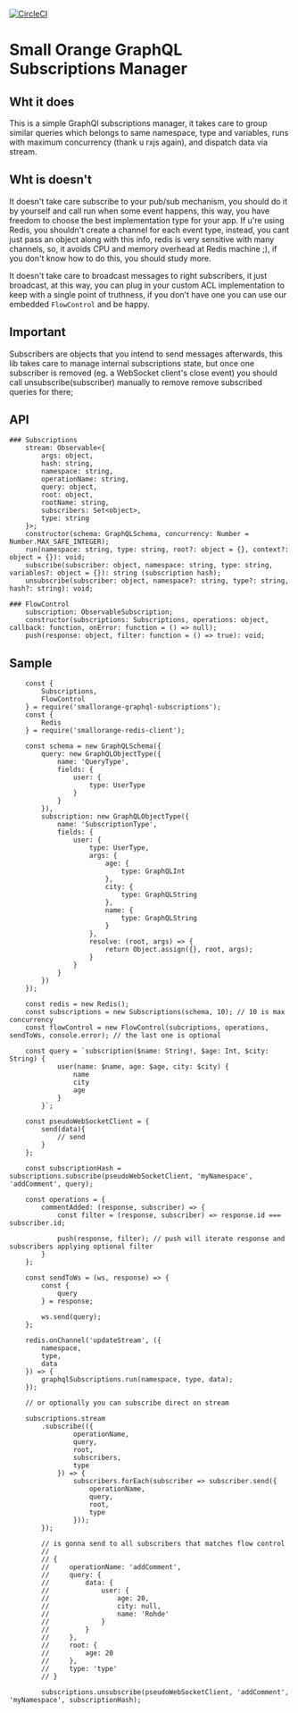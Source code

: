 [![CircleCI](https://circleci.com/gh/feliperohdee/smallorange-graphql-subscriptions.svg?style=svg)](https://circleci.com/gh/feliperohdee/smallorange-graphql-subscriptions)

# Small Orange GraphQL Subscriptions Manager

## Wht it does

This is a simple GraphQl subscriptions manager, it takes care to group similar queries which belongs to same namespace, type and variables, runs with maximum concurrency (thank u rxjs again), and dispatch data via stream.

## Wht is doesn't

It doesn't take care subscribe to your pub/sub mechanism, you should do it by yourself and call run when some event happens, this way, you have freedom to choose the best implementation type for your app. If u're using Redis, you shouldn't create a channel for each event type, instead, you cant just pass an object along with this info, redis is very sensitive with many channels, so, it avoids CPU and memory overhead at Redis machine ;), if you don't know how to do this, you should study more.

It doesn't take care to broadcast messages to right subscribers, it just broadcast, at this way, you can plug in your custom ACL implementation to keep with a single point of truthness, if you don't have one you can use our embedded `FlowControl` and be happy.

## Important

Subscribers are objects that you intend to send messages afterwards, this lib takes care to manage internal subscriptions state, but once one subscriber is removed (eg. a WebSocket client's close event) you should call unsubscribe(subscriber) manually to remove remove subscribed queries for there;

## API
	### Subscriptions
		stream: Observable<{
			args: object,
			hash: string,
			namespace: string,
			operationName: string,
			query: object,
			root: object,
			rootName: string,
			subscribers: Set<object>,
			type: string
		}>;
		constructor(schema: GraphQLSchema, concurrency: Number = Number.MAX_SAFE_INTEGER);
		run(namespace: string, type: string, root?: object = {}, context?: object = {}): void;
		subscribe(subscriber: object, namespace: string, type: string, variables?: object = {}): string (subscription hash);
		unsubscribe(subscriber: object, namespace?: string, type?: string, hash?: string): void;

	### FlowControl
		subscription: ObservableSubscription;
		constructor(subscriptions: Subscriptions, operations: object, callback: function, onError: function = () => null);
		push(response: object, filter: function = () => true): void;

## Sample

		const {
			Subscriptions,
			FlowControl
		} = require('smallorange-graphql-subscriptions');
		const {
			Redis
		} = require('smallorange-redis-client');

		const schema = new GraphQLSchema({
		    query: new GraphQLObjectType({
		        name: 'QueryType',
		        fields: {
		            user: {
		                type: UserType
		            }
		        }
		    }),
		    subscription: new GraphQLObjectType({
		        name: 'SubscriptionType',
		        fields: {
		            user: {
		                type: UserType,
		                args: {
		                    age: {
		                        type: GraphQLInt
		                    },
		                    city: {
		                        type: GraphQLString
		                    },
		                    name: {
		                        type: GraphQLString
		                    }
		                },
		                resolve: (root, args) => {
		                    return Object.assign({}, root, args);
		                }
		            }
		        }
		    })
		});
		
		const redis = new Redis();
		const subscriptions = new Subscriptions(schema, 10); // 10 is max concurrency
		const flowControl = new FlowControl(subcriptions, operations, sendToWs, console.error); // the last one is optional
		
		const query = `subscription($name: String!, $age: Int, $city: String) {
		        user(name: $name, age: $age, city: $city) {
		            name
		            city
		            age
		        }
		    }`;
		
		const pseudoWebSocketClient = {
			send(data){
				// send
			}
		};
		
		const subscriptionHash = subscriptions.subscribe(pseudoWebSocketClient, 'myNamespace', 'addComment', query);

		const operations = {
			commentAdded: (response, subscriber) => {
				const filter = (response, subscriber) => response.id === subscriber.id;

				push(response, filter); // push will iterate response and subscribers applying optional filter
			}
		};

		const sendToWs = (ws, response) => {
			const {
				query
			} = response;

			ws.send(query);
		};

		redis.onChannel('updateStream', ({
			namespace,
			type,
			data
		}) => {
			graphqlSubscriptions.run(namespace, type, data);
		});

		// or optionally you can subscribe direct on stream

		subscriptions.stream
		    .subscribe(({
		    		operationName,
		    		query,
		    		root,
		    		subscribers,
		    		type
		    	}) => {
		    		subscribers.forEach(subscriber => subscriber.send({
		    			operationName,
		    			query,
		    			root,
		    			type
		    		}));
    		});

    		// is gonna send to all subscribers that matches flow control
			//
			// {
			//	   operationName: 'addComment',
			//     query: {
			//         data: {
			//             user: {
			//                 age: 20,
			//                 city: null,
			//                 name: 'Rohde'
			//             }
			//         }
			//     },
			//     root: {
			//         age: 20
			//     },
			//     type: 'type'
			// }

			subscriptions.unsubscribe(pseudoWebSocketClient, 'addComment', 'myNamespace', subscriptionHash);
